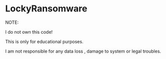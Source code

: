 # LockyRansomware

NOTE: 

I do not own this code!

This is only for educational purposes.

I am not responsible for any data loss , damage to system or legal troubles.
